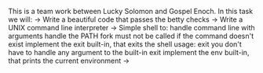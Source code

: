 This is a team work between Lucky Solomon and Gospel Enoch.
In this task we will:
-> Write a beautiful code that passes the betty checks
-> Write a UNIX command line interpreter
-> Simple shell to:
	handle command line with arguments
	handle the PATH
	fork must not be called if the command doesn't exist
	implement the exit built-in, that exits the shell
	usage: exit
	you don't have to handle any argument to the built-in exit
	implement the env built-in, that prints the current environment
-> 
